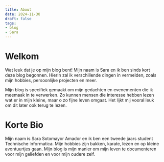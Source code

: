 ```yaml
---
title: About
date: 2024-11-30
draft: false
tags: 
- blog
- Sara
---
```

 
# Welkom
Wat leuk dat je op mijn blog bent! Mijn naam is Sara en ik ben sinds kort deze blog begonnen. Hierin zal ik verschillende dingen in vermelden, zoals mijn hobbies, persoonlijke projecten en meer. 

Mijn blog is specifiek gemaakt om mijn gedachten en evenementen die ik meemaak in te verwerken. Zo kunnen mensen die interesse hebben lezen wat er in mijn kleine, maar o zo fijne leven omgaat. Het lijkt mij vooral leuk om dit later ook terug te lezen. 

# Korte Bio
Mijn naam is Sara Sotomayor Amador en ik ben een tweede jaars student Technische Informatica. Mijn hobbies zijn bakken, karate, lezen en op kleine avontuurtjes gaan. Mijn blog is mijn manier om mijn leven te documenteren voor mijn geliefden en voor mijn oudere zelf. 
